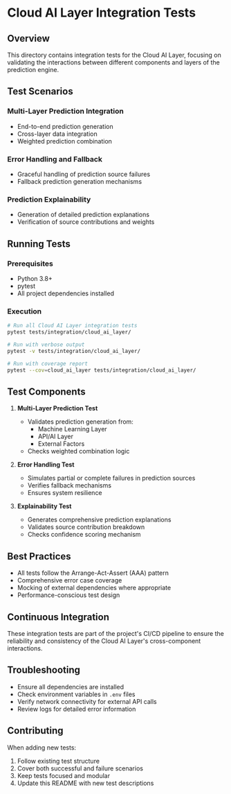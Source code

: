 # Cloud AI Layer Integration Tests

## Overview

This directory contains integration tests for the Cloud AI Layer, focusing on validating the interactions between different components and layers of the prediction engine.

## Test Scenarios

### Multi-Layer Prediction Integration
- End-to-end prediction generation
- Cross-layer data integration
- Weighted prediction combination

### Error Handling and Fallback
- Graceful handling of prediction source failures
- Fallback prediction generation mechanisms

### Prediction Explainability
- Generation of detailed prediction explanations
- Verification of source contributions and weights

## Running Tests

### Prerequisites

- Python 3.8+
- pytest
- All project dependencies installed

### Execution

```bash
# Run all Cloud AI Layer integration tests
pytest tests/integration/cloud_ai_layer/

# Run with verbose output
pytest -v tests/integration/cloud_ai_layer/

# Run with coverage report
pytest --cov=cloud_ai_layer tests/integration/cloud_ai_layer/
```

## Test Components

1. **Multi-Layer Prediction Test**
   - Validates prediction generation from:
     * Machine Learning Layer
     * API/AI Layer
     * External Factors
   - Checks weighted combination logic

2. **Error Handling Test**
   - Simulates partial or complete failures in prediction sources
   - Verifies fallback mechanisms
   - Ensures system resilience

3. **Explainability Test**
   - Generates comprehensive prediction explanations
   - Validates source contribution breakdown
   - Checks confidence scoring mechanism

## Best Practices

- All tests follow the Arrange-Act-Assert (AAA) pattern
- Comprehensive error case coverage
- Mocking of external dependencies where appropriate
- Performance-conscious test design

## Continuous Integration

These integration tests are part of the project's CI/CD pipeline to ensure the reliability and consistency of the Cloud AI Layer's cross-component interactions.

## Troubleshooting

- Ensure all dependencies are installed
- Check environment variables in `.env` files
- Verify network connectivity for external API calls
- Review logs for detailed error information

## Contributing

When adding new tests:
1. Follow existing test structure
2. Cover both successful and failure scenarios
3. Keep tests focused and modular
4. Update this README with new test descriptions
